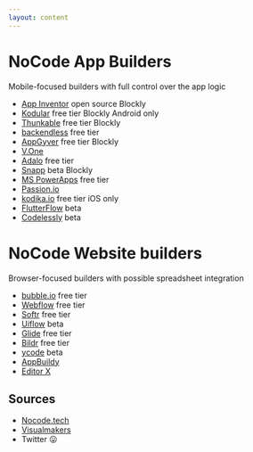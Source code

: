 ```yaml
---
layout: content
---
```


# NoCode App Builders
<div class="w3-text-gray">Mobile-focused builders with full control over the app logic</div>

- [App Inventor](https://appinventor.mit.edu)&nbsp;<span class="w3-tag w3-yellow">open source</span> <span class="w3-tag w3-blue">Blockly</span>
- [Kodular](https://kodular.io)&nbsp;<span class="w3-tag w3-green">free tier</span> <span class="w3-tag w3-blue">Blockly</span> <span class="w3-tag w3-gray">Android only</span>
- [Thunkable](https://thunkable.com)&nbsp;<span class="w3-tag w3-green">free tier</span> <span class="w3-tag w3-blue">Blockly</span>
- [backendless](https://backendless.com/developers/#ui-builder)&nbsp;<span class="w3-tag w3-green">free tier</span>
- [AppGyver](https://appgyver.com)&nbsp;<span class="w3-tag w3-green">free tier</span> <span class="w3-tag w3-blue">Blockly</span>
- [V.One](https://yourvone.com)
- [Adalo](https://adalo.com)&nbsp;<span class="w3-tag w3-green">free tier</span>
- [Snapp](https://snapp.click/)&nbsp;<span class="w3-tag w3-red">beta</span> <span class="w3-tag w3-blue">Blockly</span>
- [MS PowerApps](https://powerapps.microsoft.com)&nbsp;<span class="w3-tag w3-green">free tier</span>
- [Passion.io](https://passion.io/wysiwyg-app-builder/)
- [kodika.io](https://kodika.io)&nbsp;<span class="w3-tag w3-green">free tier</span> <span class="w3-tag w3-gray">iOS only</span>
- [FlutterFlow](https://flutterflow.io/)&nbsp;<span class="w3-tag w3-red">beta</span>
- [Codelessly](https://codelessly.com/)&nbsp;<span class="w3-tag w3-red">beta</span>

# NoCode Website builders
<div class="w3-text-gray">Browser-focused builders with possible spreadsheet integration</div>

- [bubble.io](https://bubble.io)&nbsp;<span class="w3-tag w3-green">free tier</span>
- [Webflow](https://webflow.com)&nbsp;<span class="w3-tag w3-green">free tier</span>
- [Softr](https://softr.io)&nbsp;<span class="w3-tag w3-green">free tier</span>
- [Uiflow](https://uiflow.com)&nbsp;<span class="w3-tag w3-red">beta</span>
- [Glide](https://www.glideapps.com)&nbsp;<span class="w3-tag w3-green">free tier</span>
- [Bildr](https://www.bildr.com/)&nbsp;<span class="w3-tag w3-green">free tier</span>
- [ycode](https://www.ycode.com/)&nbsp;<span class="w3-tag w3-red">beta</span>
- [AppBuildy](https://appbuildy.com)
- [Editor X](https://www.editorx.com/)

## Sources
- [Nocode.tech](https://nocode.tech/category/app-builders)
- [Visualmakers](https://www.visualmakers.de/tools)
- Twitter 😛